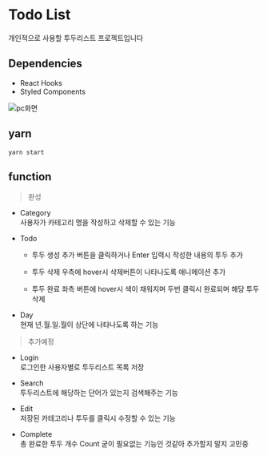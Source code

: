 # Todo List

개인적으로 사용할 투두리스트 프로젝트입니다

## Dependencies

- React Hooks
- Styled Components

![pc화면](https://user-images.githubusercontent.com/68473415/115360898-05bbf780-a1fb-11eb-9b56-b3f5d2452f7e.PNG)

## yarn

```
yarn start
```

## function

> 완성

- Category  
  사용자가 카테고리 명을 작성하고 삭제할 수 있는 기능

- Todo

  - 투두 생성
    추가 버튼을 클릭하거나 Enter 입력시 작성한 내용의 투두 추가

  - 투두 삭제
    우측에 hover시 삭제버튼이 나타나도록 애니메이션 추가

  - 투두 완료
    좌측 버튼에 hover시 색이 채워지며 두번 클릭시 완료되며 해당 투두 삭제

- Day  
  현재 년.월.일.월이 상단에 나타나도록 하는 기능

> 추가예정

- Login  
  로그인한 사용자별로 투두리스트 목록 저장

- Search  
  투두리스트에 해당하는 단어가 있는지 검색해주는 기능

- Edit  
  저장된 카테고리나 투두를 클릭시 수정할 수 있는 기능

- Complete  
  총 완료한 투두 개수 Count
  굳이 필요없는 기능인 것같아 추가할지 말지 고민중

